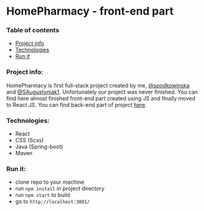 # HomePharmacy - front-end part
### Table of contents
* [Project info](#project-info)
* [Technologies](#technologies)
* [Run it](#run-it)

### Project info:
HomePharmacy is first full-stack project created by me, [@spodkowinska]( https://github.com/spodkowinska ) and [@SAugustyniak1]( https://github.com/SAugustyniak1 ).
Unfortunately our project was never finished. You can find here almost finished front-end part created using JS and finally moved to React JS. You can find back-end
part of project [here]( https://github.com/hvma411/HomePharmacy )

### Technologies:
* React
* CSS (Scss)
* Java (Spring-boot)
* Maven

### Run it:
* clone repo to your machine
* run `npm install` in project directory
* run `npm start` to build
* go to `http://localhost:3001/`
